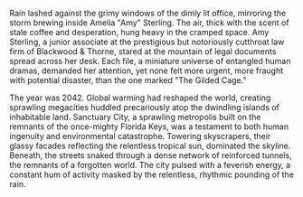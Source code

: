 Rain lashed against the grimy windows of the dimly lit office, mirroring the storm brewing inside Amelia "Amy" Sterling.  The air, thick with the scent of stale coffee and desperation, hung heavy in the cramped space.  Amy Sterling, a junior associate at the prestigious but notoriously cutthroat law firm of Blackwood & Thorne, stared at the mountain of legal documents spread across her desk.  Each file, a miniature universe of entangled human dramas, demanded her attention, yet none felt more urgent, more fraught with potential disaster, than the one marked "The Gilded Cage."

The year was 2042.  Global warming had reshaped the world, creating sprawling megacities huddled precariously atop the dwindling islands of inhabitable land.  Sanctuary City, a sprawling metropolis built on the remnants of the once-mighty Florida Keys, was a testament to both human ingenuity and environmental catastrophe.  Towering skyscrapers, their glassy facades reflecting the relentless tropical sun, dominated the skyline.  Beneath, the streets snaked through a dense network of reinforced tunnels, the remnants of a forgotten world.  The city pulsed with a feverish energy, a constant hum of activity masked by the relentless, rhythmic pounding of the rain.

